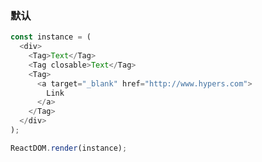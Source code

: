### 默认

<!--start-code-->

```js
const instance = (
  <div>
    <Tag>Text</Tag>
    <Tag closable>Text</Tag>
    <Tag>
      <a target="_blank" href="http://www.hypers.com">
        Link
      </a>
    </Tag>
  </div>
);

ReactDOM.render(instance);
```

<!--end-code-->
